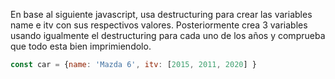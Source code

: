 En base al siguiente javascript, usa destructuring para crear las variables name e itv con sus respectivos valores. Posteriormente crea 3 variables usando igualmente el destructuring para cada uno de los años y comprueba que todo esta bien imprimiendolo.


```js
const car = {name: 'Mazda 6', itv: [2015, 2011, 2020] }
```